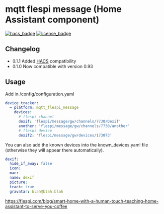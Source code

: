 # mqtt flespi message (Home Assistant component)

[![hacs_badge](https://img.shields.io/badge/HACS-Custom-41BDF5.svg)](https://github.com/hacs/integration)
[![license_badge](https://img.shields.io/github/license/shaiu/technicolor)](https://img.shields.io/github/license/shaiu/technicolor)


## Changelog

- 0.1.1 Added [HACS](https://github.com/hacs/integration) compatibility
- 0.1.0 Now compatible with version 0.93

## Usage
Add in /config/configuration.yaml
```yaml
device_tracker:
  — platform: mqtt_flespi_message
    devices:
      # flespi channel
      dexif: 'flespi/message/gw/channels/7730/Dexif'
      another: 'flespi/message/gw/channels/7730/another'
      # flespi device
      dexif2: 'flespi/message/gw/devices/173073'
```

You can also add the known devices into the known_devices.yaml file (otherwise they will appear there automatically).
```yaml
dexif:
  hide_if_away: false
  icon:
  mac:
  name: dexif
  picture:
  track: true
  gravatar: blah@blah.blah
```

https://flespi.com/blog/smart-home-with-a-human-touch-teaching-home-assistant-to-serve-you-coffee